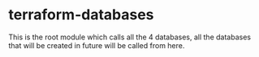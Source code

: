 # terraform-databases

This is the root module which calls all the 4 databases, all the databases that will be created in future will be called from here.
